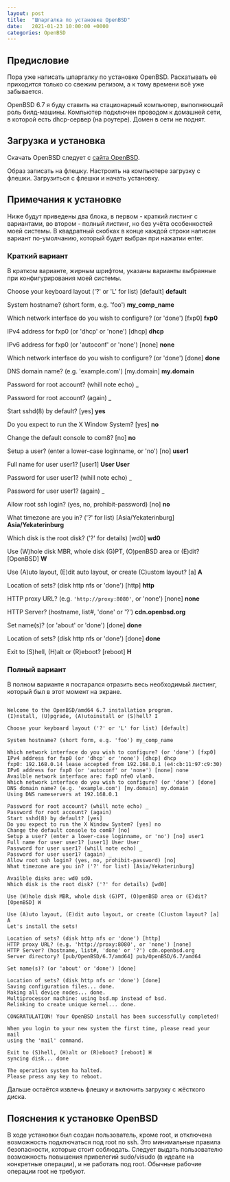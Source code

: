 ```yaml
---
layout: post
title:  "Шпаргалка по установке OpenBSD"
date:   2021-01-23 10:00:00 +0000
categories: OpenBSD
---
```

## Предисловие
Пора уже написать шпаргалку по установке OpenBSD. Раскатывать её приходится только со свежим релизом, а к тому времени всё уже забывается.

OpenBSD 6.7 я буду ставить на стационарный компьютер, выполняющий роль билд-машины. Компьютер подключен проводом к домашней сети, в которой есть dhcp-сервер (на роутере). Домен в сети не поднят.

## Загрузка и установка
Скачать OpenBSD следует с [сайта OpenBSD][1].

Образ записать на флешку. Настроить на компьютере загрузку с флешки. Загрузиться с флешки и начать установку.

## Примечания к установке

Ниже будут приведены два блока, в первом - краткий листинг с вариантами, во втором - полный листинг, но без учёта особенностей моей системы. В квадратный скобках в конце каждой строки написан вариант по-умолчанию, который будет выбран при нажатии enter. 

### Краткий вариант

В кратком варианте, жирным шрифтом, указаны варианты выбранные при конфигурирования моей системы.

Choose your keyboard layout ('?' or 'L' for list) [default] **default**

System hostname? (short form, e.g. 'foo') **my_comp_name**

Which network interface do you wish to configure? (or 'done') [fxp0] **fxp0**

IPv4 address for fxp0 (or 'dhcp' or 'none') [dhcp] **dhcp**

IPv6 address for fxp0 (or 'autoconf' or 'none') [none] **none**

Which network interface do you wish to configure? (or 'done') [done] **done**

DNS domain name? (e.g. 'example.com') [my.domain] **my.domain**

Password for root account? (whill note echo) _

Password for root account? (again) _

Start sshd(8) by default? [yes] **yes**

Do you expect to run the X Window System? [yes] **no**

Change the default console to com8? [no] **no**

Setup a user? (enter a lower-case loginname, or 'no') [no] **user1**

Full name for user user1? [user1] **User User**

Password for user user1? (whill note echo) _

Password for user user1? (again) _

Allow root ssh login? (yes, no, prohibit-password) [no] **no**

What timezone are you in? ('?' for list) [Asia/Yekaterinburg] **Asia/Yekaterinburg**

Which disk is the root disk? ('?' for details) [wd0] **wd0**

Use (W)hole disk MBR, whole disk (G)PT, (O)penBSD area or (E)dit? [OpenBSD] **W**

Use (A)uto layout, (E)dit auto layout, or create (C)ustom layout? [a] **A**

Location of sets? (disk http nfs or 'done') [http] **http**

HTTP proxy URL? (e.g. `'http://proxy:8080'`, or 'none') [none] **none**

HTTP Server? (hostname, list#, 'done' or '?') **cdn.openbsd.org**

Set name(s)? (or 'about' or 'done') [done] **done**

Location of sets? (disk http nfs or 'done') [done] **done**

Exit to (S)hell, (H)alt or (R)eboot? [reboot] **H**

### Полный вариант

В полном варианте я постарался отразить весь необходимый листинг, который был в этот момент на экране. 

```

Welcome to the OpenBSD/amd64 6.7 installation program.
(I)nstall, (U)pgrade, (A)utoinstall or (S)hell? I

Choose your keyboard layout ('?' or 'L' for list) [default]

System hostname? (short form, e.g. 'foo') my_comp_name

Which network interface do you wish to configure? (or 'done') [fxp0]
IPv4 address for fxp0 (or 'dhcp' or 'none') [dhcp] dhcp
fxp0: 192.168.0.14 lease accepted from 192.168.0.1 (e4:cb:11:97:c9:30)
IPv6 address for fxp0 (or 'autoconf' or 'none') [none] none
Availble network interface are: fxp0 nfe0 vlan0.
Which network interface do you wish to configure? (or 'done') [done]
DNS domain name? (e.g. 'example.com') [my.domain] my.domain
Using DNS nameservers at 192.168.0.1

Password for root account? (whill note echo) _
Password for root account? (again)
Start sshd(8) by default? [yes]
Do you expect to run the X Window System? [yes] no
Change the default console to com8? [no]
Setup a user? (enter a lower-case loginname, or 'no') [no] user1
Full name for user user1? [user1] User User
Password for user user1? (whill note echo) _
Password for user user1? (again) _
Allow root ssh login? (yes, no, prohibit-password) [no]
What timezone are you in? ('?' for list) [Asia/Yekaterinburg]

Availble disks are: wd0 sd0.
Which disk is the root disk? ('?' for details) [wd0]

Use (W)hole disk MBR, whole disk (G)PT, (O)penBSD area or (E)dit? [OpenBSD] W

Use (A)uto layout, (E)dit auto layout, or create (C)ustom layout? [a] A
Let's install the sets!

Location of sets? (disk http nfs or 'done') [http]
HTTP proxy URL? (e.g. 'http://proxy:8080', or 'none') [none]
HTTP Server? (hostname, list#, 'done' or '?') cdn.openbsd.org
Server directory? [pub/OpenBSD/6.7/amd64] pub/OpenBSD/6.7/amd64

Set name(s)? (or 'about' or 'done') [done]

Location of sets? (disk http nfs or 'done') [done]
Saving configuration files... done.
Making all device nodes... done.
Multiprocessor machine: using bsd.mp instead of bsd.
Relinking to create unique kernel... done.

CONGRATULATION! Your OpenBSD install has been successfully completed!

When you login to your new system the first time, please read your mail
using the 'mail' command.

Exit to (S)hell, (H)alt or (R)eboot? [reboot] H
syncing disk... done

The operation system ha halted.
Please press any key to reboot.
```

Дальше остаётся извлечь флешку и включить загрузку с жёсткого диска.

## Пояснения к установке OpenBSD
В ходе установки был создан пользователь, кроме root, и отключена возможность подключаться под root по ssh. Это минимальные правила безопасности, которые стоит соблюдать. Следует выдать пользователю возможность повышения привелегий sudo/visudo (в идеале на конкретные операции), и не работать под root. Обычные рабочие операции root не требуют.

[1]: https://www.openbsd.org/faq/faq4.html#Download